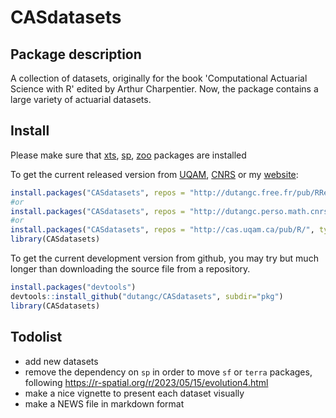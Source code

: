 <!-- README.md is generated from README.Rmd. Please edit that file -->
CASdatasets
======


Package description
-------------------

A collection of datasets, originally for the book 'Computational Actuarial Science with R' 
edited by Arthur Charpentier. Now, the package contains a large variety of actuarial datasets.


Install
-------

Please make sure that [xts](https://CRAN.R-project.org/package=xts), 
[sp](https://CRAN.R-project.org/package=sp), 
[zoo](https://CRAN.R-project.org/package=zoo) packages are installed

To get the current released version from [UQAM](http://cas.uqam.ca/),
[CNRS](http://dutangc.perso.math.cnrs.fr/RRepository/)
or my [website](http://dutangc.free.fr/pub/RRepos/):

``` r
install.packages("CASdatasets", repos = "http://dutangc.free.fr/pub/RRepos/", type="source")
#or 
install.packages("CASdatasets", repos = "http://dutangc.perso.math.cnrs.fr/RRepository/", type="source")
#or
install.packages("CASdatasets", repos = "http://cas.uqam.ca/pub/R/", type="source")
library(CASdatasets)
```

To get the current development version from github, you may try but much longer than downloading the source file from a repository.

``` r
install.packages("devtools")
devtools::install_github("dutangc/CASdatasets", subdir="pkg")
library(CASdatasets)
```


Todolist
-------


* add new datasets 
* remove the dependency on `sp` in order to move `sf` or `terra` packages, following https://r-spatial.org/r/2023/05/15/evolution4.html
* make a nice vignette to present each dataset visually
* make a NEWS file in markdown format
